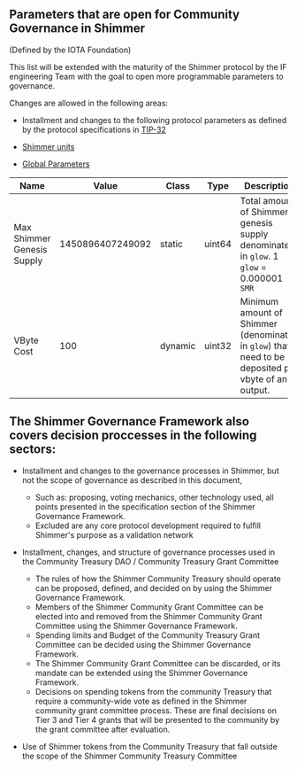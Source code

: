 ## Parameters that are open for Community Governance in Shimmer 

(Defined by the IOTA Foundation) 

This list will be extended with the maturity of the Shimmer protocol by the IF engineering Team with the goal to open more programmable parameters to governance.

Changes are allowed in the following areas:

- Installment and changes to the following protocol parameters as defined by the protocol specifications in [TIP-32](https://github.com/iotaledger/tips/blob/main/tips/TIP-0032/tip-0032.md#detailed-design)

- [Shimmer units](https://github.com/iotaledger/tips/blob/main/tips/TIP-0032/tip-0032.md#shimmer-units)

- [Global Parameters](https://github.com/iotaledger/tips/blob/main/tips/TIP-0032/tip-0032.md#global-parameters)
 
| Name                                  | Value            | Class   | Type   | Description                                                                                                                                                                               |
|---------------------------------------|------------------|---------|--------|-------------------------------------------------------------------------------------------------------------------------------------------------------------------------------------------| 
| Max Shimmer Genesis Supply            | 1450896407249092 | static  | uint64 | Total amount of Shimmer genesis supply denominated in `glow`. 1 `glow` = 0.000001 `SMR` 
| VByte Cost                            | 100              | dynamic | uint32 | Minimum amount of Shimmer (denominated in `glow`) that need to be deposited per vbyte of an output.                                                                                       |

## The Shimmer Governance Framework also covers decision proccesses in the following sectors:

- Installment and changes to the governance processes in Shimmer, but not the scope of governance as described in this document, 
   - Such as: proposing, voting mechanics, other technology used, all points presented in the specification section of the Shimmer Governance Framework. 
   - Excluded are any core protocol development required to fulfill Shimmer's purpose as a validation network 

- Installment, changes, and structure of governance processes used in the Community Treasury DAO / Community Treasury Grant Committee
   - The rules of how the Shimmer Community Treasury should operate can be proposed, defined, and decided on by using the Shimmer Governance Framework.
   - Members of the Shimmer Community Grant Committee can be elected into and removed from the Shimmer Community Grant Committee using the Shimmer Governance Framework.
   - Spending limits and Budget of the Community Treasury Grant Committee can be decided using the Shimmer Governance Framework.
   - The Shimmer Community Grant Committee can be discarded, or its mandate can be extended using the Shimmer Governance Framework.
   - Decisions on spending tokens from the community Treasury that require a community-wide vote as defined in the Shimmer community grant committee process. These are   final decisions on Tier 3 and Tier 4 grants that will be presented to the community by the grant committee after evaluation.

- Use of Shimmer tokens from the Community Treasury that fall outside the scope of the Shimmer Community Treasury Committee
